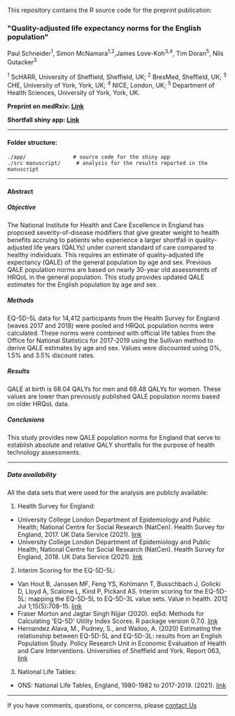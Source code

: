 This repository contains the R source code for the preprint publication:

### **"Quality-adjusted life expectancy norms for the English population"**

Paul Schneider<sup>1</sup>, Simon McNamara<sup>1,2</sup>,James Love-Koh<sup>3,4</sup>, Tim Doran<sup>5</sup>, Nils Gutacker<sup>3</sup>

<sup>1</sup> ScHARR, University of Sheffield, Sheffield, UK; <sup>2</sup> BresMed, Sheffield, UK; <sup>3</sup> CHE, University of York, York, UK; <sup>4</sup> NICE, London, UK; <sup>5</sup> Department of Health Sciences, University of York, York, UK.

**Preprint on medRxiv: [Link](https://www.medrxiv.org/content/10.1101/2021.12.13.21267671v1)**

**Shortfall shiny app: [Link](https://r4scharr.shinyapps.io/shortfall/)**

*****

#### Folder structure:

```
./app/               # source code for the shiny app
./src manuscript/     # analysis for the results reported in the manuscript
```

*****

#### Abstract

##### **Objective**

The National Institute for Health and Care Excellence in England has proposed severity-of-disease modifiers that give greater weight to health benefits accruing to patients who experience a larger shortfall in quality-adjusted life years (QALYs) under current standard of care compared to healthy individuals. This requires an estimate of quality-adjusted life expectancy (QALE) of the general population by age and sex. Previous QALE population norms are based on nearly 30-year old assessments of HRQoL in the general population. This study provides updated QALE estimates for the English population by age and sex.

##### **Methods**
EQ-5D-5L data for 14,412 participants from the Health Survey for England (waves 2017 and 2018) were pooled and HRQoL population norms were calculated. These norms were combined with official life tables from the Office for National Statistics for 2017-2019 using the Sullivan method to derive QALE estimates by age and sex. Values were discounted using 0%, 1.5% and 3.5% discount rates.

##### **Results**
QALE at birth is 68.04 QALYs for men and 68.48 QALYs for women. These values are lower than previously published QALE population norms based on older HRQoL data. 

##### **Conclusions**
This study provides new QALE population norms for England that serve to establish absolute and relative QALY shortfalls for the purpose of health technology assessments.


****

##### **Data availability** 

All the data sets that were used for the analysis are publicly available:

1. Health Survey for England:
  * University College London Department of Epidemiology and Public Health; National Centre for Social Research (NatCen). Health Survey for England, 2017. UK Data Service (2021). [link](http://doi.org/10.5255/UKDA-SN-8488-2)
  * University College London Department of Epidemiology and Public Health; National Centre for Social Research (NatCen). Health Survey for England, 2018. UK Data Service (2021). [link](http://doi.org/10.5255/UKDA-SN-8649-1)

2. Interim Scoring for the EQ-5D-5L:
  * Van Hout B, Janssen MF, Feng YS, Kohlmann T, Busschbach J, Golicki D, Lloyd A, Scalone L, Kind P, Pickard AS. Interim scoring for the EQ-5D-5L: mapping the EQ-5D-5L to EQ-5D-3L value sets. Value in health. 2012 Jul 1;15(5):708-15. [link](https://doi.org/10.1016/j.jval.2012.02.008)
  * Fraser Morton and Jagtar Singh Nijjar (2020). eq5d: Methods for Calculating 'EQ-5D' Utility Index Scores. R package version 0.7.0. [link](https://cran.r-project.org/package=eq5d)
  * Hernandez Alava, M., Pudney, S., and Wailoo, A. (2020) Estimating the relationship between EQ-5D-5L and EQ-5D-3L: results from an English Population Study. Policy Research Unit in Economic Evaluation of Health and Care Interventions. Universities of Sheffield and York. Report 063, [link](http://nicedsu.org.uk/mapping-eq-5d-5l-to-3l/)

3. National Life Tables:
  * ONS: National Life Tables, England, 1980-1982 to 2017-2019. (2021). [link](https://www.ons.gov.uk/peoplepopulationandcommunity/birthsdeathsandmarriages/lifeexpectancies/datasets/nationallifetablesenglandreferencetables)

****

If you have comments, questions, or concerns, please [contact Us](mailto:p.schneider@sheffield.ac.uk)

